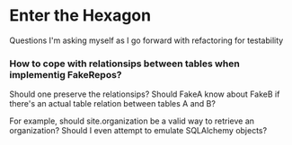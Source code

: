 Enter the Hexagon
=================

Questions I'm asking myself as I go forward with refactoring for testability

### How to cope with relationsips between tables when implementig FakeRepos?

Should one preserve the relationsips? Should FakeA know about FakeB if there's an actual table
relation between tables A and B?

For example, should site.organization be a valid way to retrieve an organization?
Should I even attempt to emulate SQLAlchemy objects?
